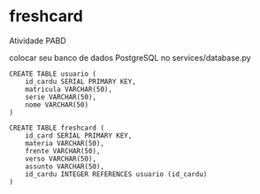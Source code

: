 # freshcard
Atividade PABD

colocar seu banco de dados PostgreSQL no services/database.py

    CREATE TABLE usuario (
        id_cardu SERIAL PRIMARY KEY,
        matricula VARCHAR(50),
        serie VARCHAR(50),
        nome VARCHAR(50)
    )

    CREATE TABLE freshcard (
        id_card SERIAL PRIMARY KEY,
        materia VARCHAR(50),
        frente VARCHAR(50),
        verso VARCHAR(50),
        assunto VARCHAR(50),
        id_cardu INTEGER REFERENCES usuario (id_cardu)
    )
